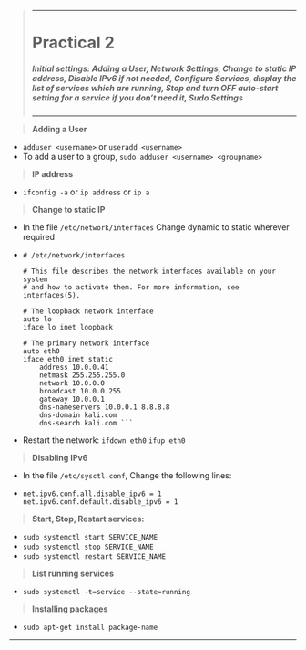 >---
> # **Practical 2**
> ##### Initial settings: Adding a User, Network Settings, Change to static IP address, Disable IPv6 if not needed, Configure Services, display the list of services which are running, Stop and turn OFF auto-start setting for a service if you don’t need it, Sudo Settings
>---

> **Adding a User**

- `adduser <username>` or `useradd <username>`
- To add a user to a group,
  `sudo adduser <username> <groupname>`


> **IP address**
- `ifconfig -a` or `ip address` or `ip a`

> **Change to static IP**
  - In the file `/etc/network/interfaces`
  Change dynamic to static wherever required
  - ```
    # /etc/network/interfaces

    # This file describes the network interfaces available on your system
    # and how to activate them. For more information, see interfaces(5).

    # The loopback network interface
    auto lo
    iface lo inet loopback

    # The primary network interface
    auto eth0
    iface eth0 inet static
        address 10.0.0.41
        netmask 255.255.255.0
        network 10.0.0.0
        broadcast 10.0.0.255
        gateway 10.0.0.1
        dns-nameservers 10.0.0.1 8.8.8.8
        dns-domain kali.com
        dns-search kali.com ```
  - Restart the network:
  `ifdown eth0` `ifup eth0`


> **Disabling IPv6**
- In the file `/etc/sysctl.conf`,
  Change the following lines:
- ```
  net.ipv6.conf.all.disable_ipv6 = 1
  net.ipv6.conf.default.disable_ipv6 = 1
  ```

> **Start, Stop, Restart services:**
  - `sudo systemctl start SERVICE_NAME`
  - `sudo systemctl stop SERVICE_NAME`
  - `sudo systemctl restart SERVICE_NAME`

> **List running services**
  - `sudo systemctl -t=service --state=running`

> **Installing packages**
  - `sudo apt-get install package-name`
---